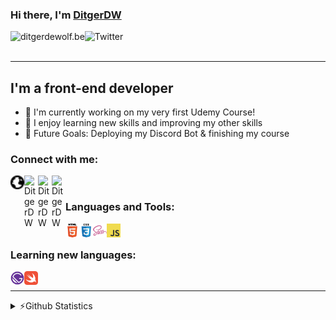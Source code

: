 ### Hi there, I'm [DitgerDW][website]
[<img align="left" alt="ditgerdewolf.be" src="https://img.shields.io/website?style=for-the-badge&url=https%3A%2F%2Fditgerdewolf.be"/>][website]
[<img align="left" alt="Twitter" src="https://img.shields.io/twitter/follow/ditgerdw?logo=Twitter&style=for-the-badge"/>][twitter]

<br />
<br />

---

## I'm a front-end developer
- 🔭 I'm currently working on my very first Udemy Course!
- 🌱 I enjoy learning new skills and improving my other skills
- 🥅 Future Goals: Deploying my Discord Bot & finishing my course

### Connect with me: 
[<img align="left" alt="ditgerdewolf.be" width="22px" src="https://raw.githubusercontent.com/iconic/open-iconic/master/svg/globe.svg" />][website]
[<img align="left" alt="DitgerDW" width="22px" src="https://cdn.jsdelivr.net/npm/simple-icons@v3/icons/facebook.svg" />][facebook]
[<img align="left" alt="DitgerDW" width="22px" src="https://cdn.jsdelivr.net/npm/simple-icons@v3/icons/twitter.svg" />][twitter]
[<img align="left" alt="DitgerDW" width="22px" src="https://cdn.jsdelivr.net/npm/simple-icons@v3/icons/linkedin.svg" />][linkedin]

<br />

### Languages and Tools:
<img align="left" alt="DitgerDW" width="22px" src="https://raw.githubusercontent.com/github/explore/80688e429a7d4ef2fca1e82350fe8e3517d3494d/topics/html/html.png" />
<img align="left" alt="DitgerDW" width="22px" src="https://raw.githubusercontent.com/github/explore/80688e429a7d4ef2fca1e82350fe8e3517d3494d/topics/css/css.png" />
<img align="left" alt="DitgerDW" width="22px" src="https://raw.githubusercontent.com/github/explore/80688e429a7d4ef2fca1e82350fe8e3517d3494d/topics/sass/sass.png" />
<img align="left" alt="DitgerDW" width="22px" src="https://raw.githubusercontent.com/github/explore/80688e429a7d4ef2fca1e82350fe8e3517d3494d/topics/javascript/javascript.png" />

<br />

### Learning new languages:
<img align="left" alt="DitgerDW" width="22px" src="https://raw.githubusercontent.com/github/explore/e94815998e4e0713912fed477a1f346ec04c3da2/topics/gatsby/gatsby.png" />
<img align="left" alt="DitgerDW" width="22px" src="https://raw.githubusercontent.com/github/explore/e94815998e4e0713912fed477a1f346ec04c3da2/topics/swift/swift.png" />

<br />

---

<details>
    <summary>⚡️Github Statistics</summary>
    <img align="left" alt="DitgerDW's Github Stats" src="https://github-readme-stats.ditgerdw.vercel.app/api?username=ditgerdw&show_icons=true&hide_border=true" />
</details>

[website]: "https://ditgerdewolf.be"
[facebook]: "https://facebook.com/DitgerDW"
[twitter]: "https://twitter.com/DitgerDW"
[linkedin]: "https://linkedin.com/in/DitgerDW"
 
